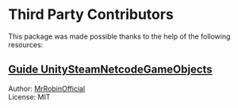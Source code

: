 # Third Party Contributors
This package was made possible thanks to the help of the following resources:

## [Guide UnitySteamNetcodeGameObjects](https://github.com/MrRobinOfficial/Guide-UnitySteamNetcodeGameObjects)
Author: [MrRobinOfficial](https://github.com/MrRobinOfficial)<br>
License: MIT
